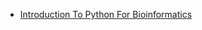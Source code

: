 * [Introduction To Python For Bioinformatics](https://ucdavis-bioinformatics-training.github.io/2022-Feb-Introduction-To-Python-For-Bioinformatics/)
